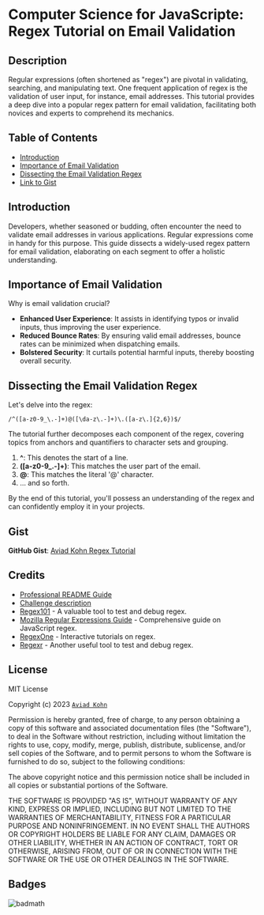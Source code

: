 # Computer Science for JavaScripte: Regex Tutorial on Email Validation

## Description

Regular expressions (often shortened as "regex") are pivotal in validating, searching, and manipulating text. One frequent application of regex is the validation of user input, for instance, email addresses. This tutorial provides a deep dive into a popular regex pattern for email validation, facilitating both novices and experts to comprehend its mechanics.

## Table of Contents

- [Introduction](#introduction)
- [Importance of Email Validation](#importance-of-email-validation)
- [Dissecting the Email Validation Regex](#dissecting-the-email-validation-regex)
- [Link to Gist](#gist)

## Introduction

Developers, whether seasoned or budding, often encounter the need to validate email addresses in various applications. Regular expressions come in handy for this purpose. This guide dissects a widely-used regex pattern for email validation, elaborating on each segment to offer a holistic understanding.

## Importance of Email Validation

Why is email validation crucial?

- **Enhanced User Experience**: It assists in identifying typos or invalid inputs, thus improving the user experience.
- **Reduced Bounce Rates**: By ensuring valid email addresses, bounce rates can be minimized when dispatching emails.
- **Bolstered Security**: It curtails potential harmful inputs, thereby boosting overall security.

## Dissecting the Email Validation Regex

Let's delve into the regex:

```regex
/^([a-z0-9_\.-]+)@([\da-z\.-]+)\.([a-z\.]{2,6})$/
```

The tutorial further decomposes each component of the regex, covering topics from anchors and quantifiers to character sets and grouping.

1. **^**: This denotes the start of a line.
2. **([a-z0-9_\.-]+)**: This matches the user part of the email.
3. **@**: This matches the literal '@' character.
4. ... and so forth.

By the end of this tutorial, you'll possess an understanding of the regex and can confidently employ it in your projects.

## Gist

**GitHub Gist**: [Aviad Kohn Regex Tutorial](https://gist.github.com/xkolsha/cfc00225edaf6fa0139b5ff5edeb6282)

## Credits

- [Professional README Guide](https://coding-boot-camp.github.io/full-stack/github/professional-readme-guide)
- [Challenge description](https://courses.bootcampspot.com)
- [Regex101](https://regex101.com/) - A valuable tool to test and debug regex.
- [Mozilla Regular Expressions Guide](https://developer.mozilla.org/en-US/docs/Web/JavaScript/Guide/Regular_Expressions) - Comprehensive guide on JavaScript regex.
- [RegexOne](https://regexone.com/) - Interactive tutorials on regex.
- [Regexr](https://regexr.com/) - Another useful tool to test and debug regex.

## License

MIT License

Copyright (c) 2023 [`Aviad Kohn`](https://github.com/xkolsha)

Permission is hereby granted, free of charge, to any person obtaining a copy
of this software and associated documentation files (the "Software"), to deal
in the Software without restriction, including without limitation the rights
to use, copy, modify, merge, publish, distribute, sublicense, and/or sell
copies of the Software, and to permit persons to whom the Software is
furnished to do so, subject to the following conditions:

The above copyright notice and this permission notice shall be included in all
copies or substantial portions of the Software.

THE SOFTWARE IS PROVIDED "AS IS", WITHOUT WARRANTY OF ANY KIND, EXPRESS OR
IMPLIED, INCLUDING BUT NOT LIMITED TO THE WARRANTIES OF MERCHANTABILITY,
FITNESS FOR A PARTICULAR PURPOSE AND NONINFRINGEMENT. IN NO EVENT SHALL THE
AUTHORS OR COPYRIGHT HOLDERS BE LIABLE FOR ANY CLAIM, DAMAGES OR OTHER
LIABILITY, WHETHER IN AN ACTION OF CONTRACT, TORT OR OTHERWISE, ARISING FROM,
OUT OF OR IN CONNECTION WITH THE SOFTWARE OR THE USE OR OTHER DEALINGS IN THE
SOFTWARE.

## Badges

![badmath](https://img.shields.io/github/license/xkolsha/unbModule1Challenge?color=%238F83ED)
